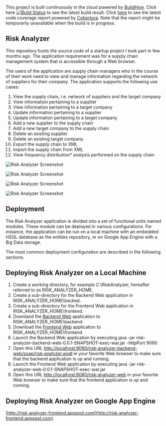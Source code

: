 This project is built continuously in the cloud powered by [BuildHive](https://buildhive.cloudbees.com).
Click here [![Build Status](https://buildhive.cloudbees.com/job/danielpacak/job/risk-analyzer/badge/icon)](https://buildhive.cloudbees.com/job/danielpacak/job/risk-analyzer/) to see the latest build result.
Click [here](https://buildhive.cloudbees.com/job/danielpacak/job/risk-analyzer/com.scirisk$risk-analyzer-web/ws/target/site/cobertura/index.html) to see the latest code coverage report powered by [Cobertura](http://cobertura.sourceforge.net).
Note that the report might be temporarily unavailable when the build is in progress.

## Risk Analyzer

This repository hosts the source code of a startup project I took part in few months ago.
The application requirement was for a supply chain management system that is accessible through a Web browser. 

The users of the application are supply chain managers who in the course of their work need to view and manage information regarding
the network of suppliers for their company. The application supports the following use cases:

1. View the supply chain, i.e. network of suppliers and the target company
2. View information pertaining to a supplier
3. View information pertaining to a target company
4. Update information pertaining to a supplier
5. Update information pertaining to a target company
6. Add a new supplier to the supply chain
7. Add a new target company to the supply chain
8. Delete an existing supplier
9. Delete an existing target company
10. Export the supply chain to XML
11. Import the supply chain from XML
12. View frequency distribution* analysis performed on the supply chain

![Risk Analyzer Screenshot](https://github.com/danielpacak/risk-analyzer/raw/master/README/risk-analyzer.png)

![Risk Analyzer Screenshot](https://github.com/danielpacak/risk-analyzer/raw/master/README/node-dialog.png)

![Risk Analyzer Screenshot](https://github.com/danielpacak/risk-analyzer/raw/master/README/edge-dialog.png)

![Risk Analyzer Screenshot](https://github.com/danielpacak/risk-analyzer/raw/master/README/simulation.png)

## Deployment
The Risk Analyzer application is divided into a set of functional units named modules. These module can be deployed in
various configurations. For instance, the application can be run on a local machine with an embedded HSQL database
as the entities repository, or on Google App Engine with a Big Data storage.

The most common deployment configuration are described in the following sections.

## Deploying Risk Analyzer on a Local Machine

1. Create a working directory, for example C:\RiskAnalyzer, hereafter referred to as RISK_ANALYZER_HOME.
2. Create a sub-directory for the Backend Web application in RISK_ANALYZER_HOME\backed.
3. Create a sub-directory for the Frontend Web application in RISK_ANALYZER_HOME\frontend.
4. Downlaod the [Backend Web](https://buildhive.cloudbees.com/job/danielpacak/job/risk-analyzer/lastStableBuild/com.scirisk$risk-analyzer-backend-web/artifact/com.scirisk/risk-analyzer-backend-web/0.0.1-SNAPSHOT/risk-analyzer-backend-web-0.0.1-SNAPSHOT-exec-war.jar) application to RISK_ANALYZER_HOME\backend.
5. Download the [Frontend Web](https://buildhive.cloudbees.com/job/danielpacak/job/risk-analyzer/lastStableBuild/com.scirisk$risk-analyzer-web/artifact/com.scirisk/risk-analyzer-web/0.0.1-SNAPSHOT/risk-analyzer-web-0.0.1-SNAPSHOT-exec-war.jar) application to RISK_ANALYZER_HOME\frontend.
6. Launch the Backend Web application by executing java -jar risk-analyzer-backend-web-0.0.1-SNAPSHOT-exec-war.jar -httpPort 9090
7. Open this URL [http://localhost:9090/risk-analyzer-backend-web/soap/risk-analyzer.wsdl](http://localhost:9090/risk-analyzer-backend-web/soap/risk-analyzer.wsdl) in your favorite Web browser to make sure that the backend application is up and running.
8. Launch the Frontend Web application by executing java -jar risk-analyzer-web-0.0.1-SNAPSHOT-exec-war.jar
9. Open this URL [http://localhost:8080/risk-analyzer-web](http://localhost:8080/risk-analyzer-web) in your favorite Web browser to make sure that the frontend application is up and running.

## Deploying Risk Analyzer on Google App Engine

[http://risk-analyzer-frontend.appspot.com](http://risk-analyzer-frontend.appspot.com)